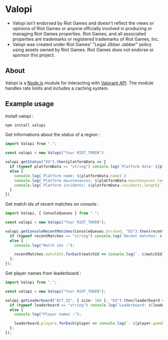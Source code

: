 # Valopi

- Valopi isn't endorsed by Riot Games and doesn't reflect the views or opinions of Riot Games or anyone officially involved in producing or managing Riot Games properties. Riot Games, and all associated properties are trademarks or registered trademarks of Riot Games, Inc.
- Valopi was created under Riot Games' "Legal Jibber Jabber" policy using assets owned by Riot Games.  Riot Games does not endorse or sponsor this project.

## About

Valopi is a [Node.js](https://nodejs.org/en) module for interacting with [Valorant API](https://developer.riotgames.com). The module handles rate limits and includes a caching system.

## Example usage

Install valopi :

```sh
npm install valopi
```

Get informations about the status of a region :

```ts
import Valopi from ".";

const valopi = new Valopi("Your RIOT_TOKEN")

valopi.getStatus("EU").then(platformData => {
  if (typeof platformData == "string") console.log(`Platform data: ${platformData}`);
  else {
    console.log(`Platform name: ${platformData.name}`)
    console.log(`Platform maintenances: ${platformData.maintenances.length}`)
    console.log(`Platform incidents: ${platformData.incidents.length}`)
  }
})
```

Get match ids of recent matches on console :

```ts
import Valopi, { ConsoleQueues } from ".";

const valopi = new Valopi("Your RIOT_TOKEN");

valopi.getConsoleRecentMatches(ConsoleQueues.Unrated, "EU").then(recentMatches => {
  if (typeof recentMatches == "string") console.log(`Recent matches: ${recentMatches}`);
  else {
    console.log("Match ids :");

    recentMatches.matchIds.forEach(matchId => console.log(`- ${matchId}`));
  };
});
```

Get player names from leaderboard :

```ts
import Valopi from ".";

const valopi = new Valopi("Your RIOT_TOKEN");

valopi.getLeaderboard("ACT_ID", { size: 100 }, "EU").then(leaderboard => {
  if (typeof leaderboard == "string") console.log(`Leaderboard: ${leaderboard}`);
  else {
    console.log("Player names :");

    leaderboard.players.forEach(player => console.log(`- ${player.gameName || "Anonymous"}`));
  };
});
```